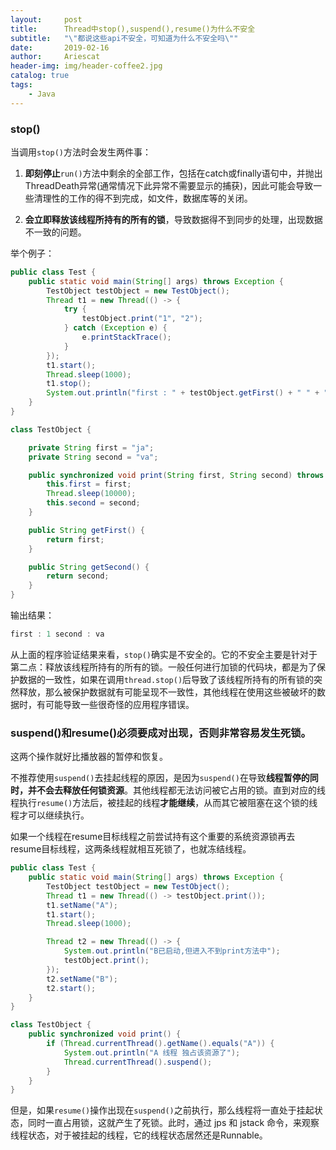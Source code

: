 ```yaml
---
layout:     post
title:      Thread中stop(),suspend(),resume()为什么不安全
subtitle:   "\"都说这些api不安全，可知道为什么不安全吗\""
date:       2019-02-16
author:     Ariescat
header-img: img/header-coffee2.jpg
catalog: true
tags:
    - Java
---
```


### stop()
当调用`stop()`方法时会发生两件事：

1. **即刻停止**`run()`方法中剩余的全部工作，包括在catch或finally语句中，并抛出ThreadDeath异常(通常情况下此异常不需要显示的捕获)，因此可能会导致一些清理性的工作的得不到完成，如文件，数据库等的关闭。

2. **会立即释放该线程所持有的所有的锁**，导致数据得不到同步的处理，出现数据不一致的问题。

举个例子：
```java
public class Test {
    public static void main(String[] args) throws Exception {
        TestObject testObject = new TestObject();
        Thread t1 = new Thread(() -> {
            try {
                testObject.print("1", "2");
            } catch (Exception e) {
                e.printStackTrace();
            }
        });
        t1.start();
        Thread.sleep(1000);
        t1.stop();
        System.out.println("first : " + testObject.getFirst() + " " + "second : " + testObject.getSecond());
    }
}

class TestObject {

    private String first = "ja";
    private String second = "va";

    public synchronized void print(String first, String second) throws Exception {
        this.first = first;
        Thread.sleep(10000);
        this.second = second;
    }

    public String getFirst() {
        return first;
    }

    public String getSecond() {
        return second;
    }
}
```
输出结果：
```java
first : 1 second : va
```

从上面的程序验证结果来看，`stop()`确实是不安全的。它的不安全主要是针对于第二点：释放该线程所持有的所有的锁。一般任何进行加锁的代码块，都是为了保护数据的一致性，如果在调用`thread.stop()`后导致了该线程所持有的所有锁的突然释放，那么被保护数据就有可能呈现不一致性，其他线程在使用这些被破坏的数据时，有可能导致一些很奇怪的应用程序错误。


### suspend()和resume()必须要成对出现，否则非常容易发生死锁。 
这两个操作就好比播放器的暂停和恢复。

不推荐使用`suspend()`去挂起线程的原因，是因为`suspend()`在导致**线程暂停的同时，并不会去释放任何锁资源**。其他线程都无法访问被它占用的锁。直到对应的线程执行`resume()`方法后，被挂起的线程**才能继续**，从而其它被阻塞在这个锁的线程才可以继续执行。

如果一个线程在resume目标线程之前尝试持有这个重要的系统资源锁再去resume目标线程，这两条线程就相互死锁了，也就冻结线程。

```java
public class Test {
    public static void main(String[] args) throws Exception {
        TestObject testObject = new TestObject();
        Thread t1 = new Thread(() -> testObject.print());
        t1.setName("A");
        t1.start();
        Thread.sleep(1000);

        Thread t2 = new Thread(() -> {
            System.out.println("B已启动,但进入不到print方法中");
            testObject.print();
        });
        t2.setName("B");
        t2.start();
    }
}

class TestObject {
    public synchronized void print() {
        if (Thread.currentThread().getName().equals("A")) {
            System.out.println("A 线程 独占该资源了");
            Thread.currentThread().suspend();
        }
    }
}
```

但是，如果`resume()`操作出现在`suspend()`之前执行，那么线程将一直处于挂起状态，同时一直占用锁，这就产生了死锁。此时，通过 jps 和 jstack 命令，来观察线程状态，对于被挂起的线程，它的线程状态居然还是Runnable。